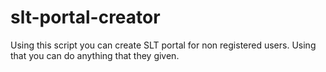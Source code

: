 # slt-portal-creator
Using this script you can create SLT portal for non registered users. Using that you can do anything that they given. 
